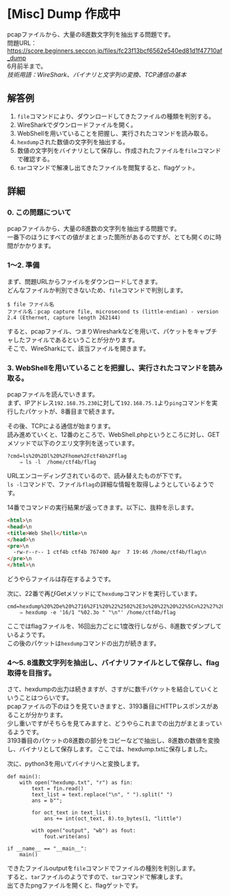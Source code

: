 # [Misc] Dump 作成中
pcapファイルから、大量の8進数文字列を抽出する問題です。  
問題URL：https://score.beginners.seccon.jp/files/fc23f13bcf6562e540ed81d1f47710af_dump  
6月前半まで。  
*技術用語：WireShark、バイナリと文字列の変換、TCP通信の基本*

## 解答例
1. `file`コマンドにより、ダウンロードしてきたファイルの種類を判別する。  
1. WireSharkでダウンロードファイルを開く。  
1. WebShellを用いていることを把握し、実行されたコマンドを読み取る。
1. `hexdump`された数値の文字列を抽出する。
1. 数値の文字列をバイナリとして保存し、作成されたファイルを`file`コマンドで確認する。
1. `tar`コマンドで解凍し出てきたファイルを閲覧すると、flagゲット。

## 詳細
### 0. この問題について
pcapファイルから、大量の8進数の文字列を抽出する問題です。  
一番下のほうにすべての値がまとまった箇所があるのですが、とても開くのに時間がかかります。

### 1～2. 準備
まず、問題URLからファイルをダウンロードしてきます。  
どんなファイルか判別できないため、`file`コマンドで判別します。
~~~
$ file ファイル名
ファイル名：pcap capture file, microsecond ts (little-endian) - version 2.4 (Ethernet, capture length 262144)
~~~
すると、pcapファイル、つまりWiresharkなどを用いて、パケットをキャプチャしたファイルであるということが分かります。  
そこで、WireSharkにて、該当ファイルを開きます。

### 3. WebShellを用いていることを把握し、実行されたコマンドを読み取る。
pcapファイルを読んでいきます。  
まず、IPアドレス`192.168.75.230`に対して`192.168.75.1`より`ping`コマンドを実行したパケットが、8番目まで続きます。  

その後、TCPによる通信が始まります。  
読み進めていくと、12番のところで、WebShell.phpというところに対し、GETメソッドで以下のクエリ文字列を送っています。  
~~~
?cmd=ls%20%2Dl%20%2Fhome%2Fctf4b%2Fflag
    ⇒ ls -l  /home/ctf4b/flag
~~~
URLエンコーディングされているので、読み替えたものが下です。  
`ls -l`コマンドで、ファイル`flag`の詳細な情報を取得しようとしているようです。  

14番でコマンドの実行結果が返ってきます。以下に、抜粋を示します。  
~~~html
<html>\n
<head>\n
<title>Web Shell</title>\n
</head>\n
<pre>\n
  -rw-r--r-- 1 ctf4b ctf4b 767400 Apr  7 19:46 /home/ctf4b/flag\n
</pre>\n
</html>\n
~~~
どうやらファイルは存在するようです。  

次に、22番で再びGetメソッドにて`hexdump`コマンドを実行しています。  
~~~
cmd=hexdump%20%2De%20%2716%2F1%20%22%2502%2E3o%20%22%20%22%5Cn%22%27%20%2Fhome%2Fctf4b%2Fflag
    ⇒ hexdump -e '16/1 "%02.3o " "\n"' /home/ctf4b/flag
~~~
ここではflagファイルを、16回出力ごとに1度改行しながら、8進数でダンプしているようです。  
この後のパケットは`hexdump`コマンドの出力が続きます。

### 4～5. 8進数文字列を抽出し、バイナリファイルとして保存し、flag取得を目指す。
さて、hexdumpの出力は続きますが、さすがに数千パケットを結合していくということはつらいです。  
pcapファイルの下のほうを見ていきますと、3193番目にHTTPレスポンスがあることが分かります。  
少し重いですがそちらを見てみますと、どうやらこれまでの出力がまとまっているようです。  
3193番目のパケットの8進数の部分をコピーなどで抽出し、8進数の数値を変換し、バイナリとして保存します。 
ここでは、hexdump.txtに保存しました。  

次に、python3を用いてバイナリへと変換します。  
~~~
def main():
    with open("hexdump.txt", "r") as fin:
        text = fin.read()
        text_list = text.replace("\n", " ").split(" ")
        ans = b"";

        for oct_text in text_list:
            ans += int(oct_text, 8).to_bytes(1, "little")

        with open("output", "wb") as fout:
            fout.write(ans)

if __name__ == "__main__":
    main()
~~~
できたファイルoutputを`file`コマンドでファイルの種別を判別します。  
すると、`tar`ファイルのようですので、`tar`コマンドで解凍します。  
出てきたpngファイルを開くと、flagゲットです。
